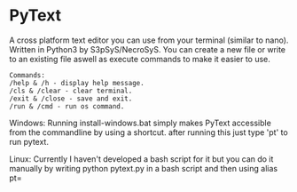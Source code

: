 # PyText
A cross platform text editor you can use from your terminal (similar to nano). Written in Python3 by S3pSyS/NecroSyS. 
You can create a new file or write to an existing file aswell as execute commands to make it easier to use.

```
Commands:
/help & /h - display help message.
/cls & /clear - clear terminal.
/exit & /close - save and exit.
/run & /cmd - run os command.
```

Windows:
Running install-windows.bat simply makes PyText accessible from the commandline by using a shortcut.
after running this just type 'pt' to run pytext.

Linux:
Currently I haven't developed a bash script for it but you can do it manually by writing python pytext.py in a bash script
and then using alias pt=<name of your bash script>

